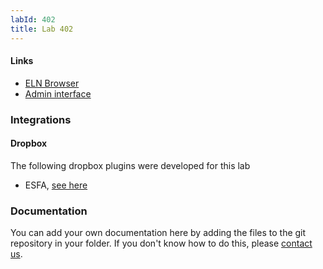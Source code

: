 ```yaml
---
labId: 402
title: Lab 402
---
```


#### Links

- [ELN Browser](https://openbis-empa-lab402.ethz.ch/)
- [Admin interface](https://openbis-empa-lab402.ethz.ch/openbis/webapp/openbis-ng-ui)

### Integrations

#### Dropbox

The following dropbox plugins were developed for this lab

- ESFA, [see here](https://gitlab.empa.ch/openbis-tools/jython-dropbox-402)

### Documentation

You can add your own documentation here by adding the files to the git repository in your folder.
If you don't know how to do this, please [contact us](/documentation/openbis/getting-started/support/).
